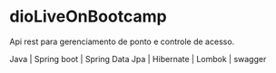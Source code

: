 # dioLiveOnBootcamp

Api rest para gerenciamento de ponto e controle de acesso.

Java | Spring boot | Spring Data Jpa | Hibernate | Lombok | swagger
